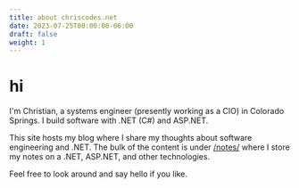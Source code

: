 ```yaml
---
title: about chriscodes.net
date: 2023-07-25T00:00:00-06:00
draft: false
weight: 1
---
```


# hi
I'm Christian, a systems engineer (presently working as a CIO) in Colorado Springs. I build software with .NET (C#) and ASP.NET.

This site hosts my blog where I share my thoughts about software engineering and .NET.  The bulk of the content is under [/notes/](../notes/) where I store my notes on a .NET, ASP.NET, and other technologies.

Feel free to look around and say hello if you like.